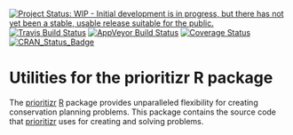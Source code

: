 [![Project Status: WIP - Initial development is in progress, but there has not yet been a stable, usable release suitable for the public.](http://www.repostatus.org/badges/latest/wip.svg)](http://www.repostatus.org/#wip)
[![Travis Build Status](https://img.shields.io/travis/prioritizr/prioritizrutils/master.svg?label=Mac%20OSX%20%26%20Linux)](https://travis-ci.org/prioritizr/prioritizrutils)
[![AppVeyor Build Status](https://img.shields.io/appveyor/ci/jeffreyhanson/prioritizrutils/master.svg?label=Windows)](https://ci.appveyor.com/project/jeffreyhanson/prioritizrutils)
[![Coverage Status](https://codecov.io/github/prioritizr/prioritizrutils/coverage.svg?branch=master)](https://codecov.io/github/prioritizr/prioritizrutils?branch=master)
[![CRAN_Status_Badge](http://www.r-pkg.org/badges/version/prioritizrutils)](https://CRAN.R-project.org/package=prioritizrutils)

# Utilities for the prioritizr R package

The [prioritizr](http://www.github.com/prioritizr/prioritizr) [R](https://cran.r-project.org/) package provides unparalleled flexibility for creating conservation planning problems. This package contains the source code that [prioritizr](http://www.github.com/prioritizr/prioritizr) uses for creating and solving problems.
